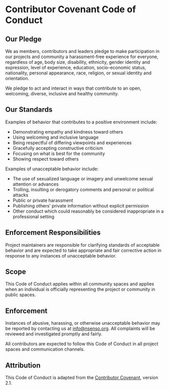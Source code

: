 # Contributor Covenant Code of Conduct

## Our Pledge

We as members, contributors and leaders pledge to make participation in our projects and community a harassment-free experience for everyone, regardless of age, body size, disability, ethnicity, gender identity and expression, level of experience, education, socio-economic status, nationality, personal appearance, race, religion, or sexual identity and orientation.

We pledge to act and interact in ways that contribute to an open, welcoming, diverse, inclusive and healthy community.

## Our Standards

Examples of behavior that contributes to a positive environment include:

- Demonstrating empathy and kindness toward others
- Using welcoming and inclusive language
- Being respectful of differing viewpoints and experiences
- Gracefully accepting constructive criticism
- Focusing on what is best for the community
- Showing respect toward others

Examples of unacceptable behavior include:

- The use of sexualized language or imagery and unwelcome sexual attention or advances
- Trolling, insulting or derogatory comments and personal or political attacks
- Public or private harassment
- Publishing others’ private information without explicit permission
- Other conduct which could reasonably be considered inappropriate in a professional setting

## Enforcement Responsibilities

Project maintainers are responsible for clarifying standards of acceptable behavior and are expected to take appropriate and fair corrective action in response to any instances of unacceptable behavior.

## Scope

This Code of Conduct applies within all community spaces and applies when an individual is officially representing the project or community in public spaces.

## Enforcement

Instances of abusive, harassing, or otherwise unacceptable behavior may be reported by contacting us at [info@nsenso.org](mailto:info@nsenso.org). All complaints will be reviewed and investigated promptly and fairly.

All contributors are expected to follow this Code of Conduct in all project spaces and communication channels.

## Attribution

This Code of Conduct is adapted from the [Contributor Covenant](https://www.contributor-covenant.org), version 2.1.
